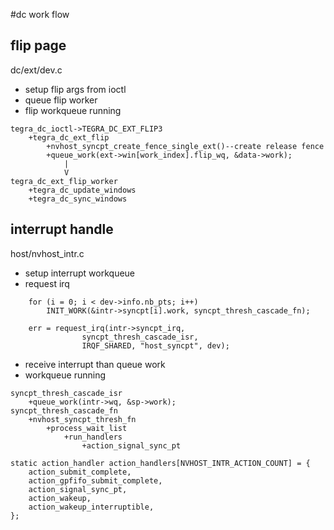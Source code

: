 #dc work flow
##  flip page
dc/ext/dev.c

 - setup flip args from ioctl
 - queue flip worker
 - flip workqueue running
```
tegra_dc_ioctl->TEGRA_DC_EXT_FLIP3
	+tegra_dc_ext_flip
		+nvhost_syncpt_create_fence_single_ext()--create release fence
		+queue_work(ext->win[work_index].flip_wq, &data->work);
			|
			V
tegra_dc_ext_flip_worker
	+tegra_dc_update_windows
	+tegra_dc_sync_windows	
```
##  interrupt handle
host/nvhost_intr.c

 - setup interrupt workqueue
 - request irq

```
	for (i = 0; i < dev->info.nb_pts; i++)
		INIT_WORK(&intr->syncpt[i].work, syncpt_thresh_cascade_fn);

	err = request_irq(intr->syncpt_irq,
				syncpt_thresh_cascade_isr,
				IRQF_SHARED, "host_syncpt", dev);
```

 - receive interrupt than queue work
 - workqueue running
```
syncpt_thresh_cascade_isr
	+queue_work(intr->wq, &sp->work);
syncpt_thresh_cascade_fn
	+nvhost_syncpt_thresh_fn
		+process_wait_list
			+run_handlers
				+action_signal_sync_pt

static action_handler action_handlers[NVHOST_INTR_ACTION_COUNT] = {
	action_submit_complete,
	action_gpfifo_submit_complete,
	action_signal_sync_pt,
	action_wakeup,
	action_wakeup_interruptible,
};				
```

